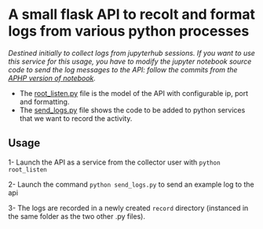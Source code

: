 # A small flask API to recolt and format logs from various python processes

*Destined initially to collect logs from jupyterhub sessions. If you want to use this service for this usage, you have to modify the jupyter notebook source code to send the log messages to the API: follow the commits from the [APHP version of notebook](https://github.com/EDS-APHP/notebook/commits/master).*

+ The [root_listen.py](https://github.com/strayMat/logs_api/blob/master/root_listen.py) file is the model of the API with configurable ip, port and formatting.
+ The [send_logs.py](https://github.com/strayMat/logs_api/blob/master/send_logs.py) file shows the code to be added to python services that we want to record the activity.

## Usage 

1- Launch the API as a service from the collector user with `python root_listen`

2- Launch the command `python send_logs.py` to send an example log to the api

3- The logs are recorded in a newly created `record` directory (instanced in the same folder as the two other .py files). 

